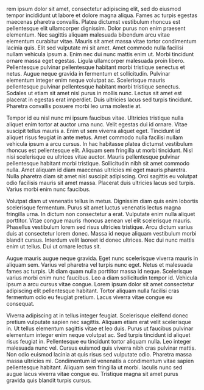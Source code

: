 
rem ipsum dolor sit amet, consectetur adipiscing elit, sed do eiusmod tempor incididunt ut labore et dolore magna aliqua. Fames ac turpis egestas maecenas pharetra convallis. Platea dictumst vestibulum rhoncus est pellentesque elit ullamcorper dignissim. Dolor purus non enim praesent elementum. Nec sagittis aliquam malesuada bibendum arcu vitae elementum curabitur vitae. Mauris sit amet massa vitae tortor condimentum lacinia quis. Elit sed vulputate mi sit amet. Amet commodo nulla facilisi nullam vehicula ipsum a. Enim nec dui nunc mattis enim ut. Morbi tincidunt ornare massa eget egestas. Ligula ullamcorper malesuada proin libero. Pellentesque pulvinar pellentesque habitant morbi tristique senectus et netus. Augue neque gravida in fermentum et sollicitudin. Pulvinar elementum integer enim neque volutpat ac. Scelerisque mauris pellentesque pulvinar pellentesque habitant morbi tristique senectus. Sodales ut etiam sit amet nisl purus in mollis nunc. Lectus sit amet est placerat in egestas erat imperdiet. Duis ultricies lacus sed turpis tincidunt. Pharetra convallis posuere morbi leo urna molestie at.

Tempor id eu nisl nunc mi ipsum faucibus vitae. Ultricies tristique nulla aliquet enim tortor at auctor urna nunc. Velit egestas dui id ornare. Vitae suscipit tellus mauris a. Enim ut sem viverra aliquet eget. Tincidunt id aliquet risus feugiat in ante metus. Amet commodo nulla facilisi nullam vehicula ipsum a arcu cursus. In hac habitasse platea dictumst vestibulum rhoncus est pellentesque elit. Aliquam sem fringilla ut morbi tincidunt. Nisl nisi scelerisque eu ultrices vitae auctor. Mauris pellentesque pulvinar pellentesque habitant morbi tristique. Sollicitudin nibh sit amet commodo nulla. Amet aliquam id diam maecenas ultricies mi eget mauris pharetra. Nulla pharetra diam sit amet nisl suscipit adipiscing. Orci sagittis eu volutpat odio facilisis mauris sit amet massa. Placerat duis ultricies lacus sed turpis. Varius morbi enim nunc faucibus.

Volutpat diam ut venenatis tellus in metus. Dignissim diam quis enim lobortis scelerisque fermentum. Purus sit amet luctus venenatis lectus magna fringilla urna. In dictum non consectetur a erat. Vulputate enim nulla aliquet porttitor. Vitae congue mauris rhoncus aenean vel elit scelerisque mauris. Phasellus vestibulum lorem sed risus ultricies tristique. Arcu dictum varius duis at consectetur lorem donec. Massa id neque aliquam vestibulum morbi blandit cursus. Interdum velit laoreet id donec ultrices. Nec dui nunc mattis enim ut tellus. Dui ut ornare lectus sit.

Augue mauris augue neque gravida. Eget nunc scelerisque viverra mauris in aliquam sem. Varius vel pharetra vel turpis nunc eget. Netus et malesuada fames ac turpis. Ut diam quam nulla porttitor massa id neque. Scelerisque varius morbi enim nunc faucibus. Leo a diam sollicitudin tempor id. Vehicula ipsum a arcu cursus vitae congue. Lorem ipsum dolor sit amet consectetur adipiscing elit pellentesque habitant. Tortor aliquam nulla facilisi cras fermentum odio eu feugiat pretium. Lacus viverra vitae congue eu consequat.

Viverra adipiscing at in tellus integer feugiat. Scelerisque eleifend donec pretium vulputate sapien nec sagittis. Aliquam etiam erat velit scelerisque in. Ut tellus elementum sagittis vitae et leo duis. Purus ut faucibus pulvinar elementum integer enim neque volutpat ac. Sed turpis tincidunt id aliquet risus feugiat in. Pellentesque eu tincidunt tortor aliquam nulla. Leo integer malesuada nunc vel. Cursus euismod quis viverra nibh cras pulvinar mattis. Non odio euismod lacinia at quis risus sed vulputate odio. Pharetra massa massa ultricies mi. Condimentum id venenatis a condimentum vitae sapien pellentesque habitant. Aliquam sem fringilla ut morbi. Iaculis nunc sed augue lacus viverra vitae congue eu. Tristique magna sit amet purus gravida quis blandit turpis cursus.
